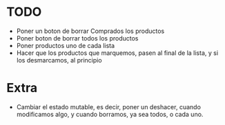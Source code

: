 # TODO
- Poner un boton de borrar Comprados los productos 
- Poner boton de borrar todos los productos
- Poner productos uno de cada lista
- Hacer que los productos que marquemos, pasen al final de la lista, y si los desmarcamos, al principio

# Extra
- Cambiar el estado mutable, es decir, poner un deshacer, cuando modificamos algo, y cuando borramos, ya sea todos, o cada uno.